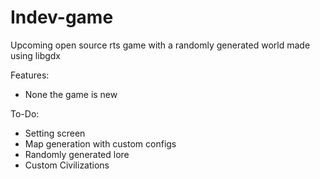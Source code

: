 # Indev-game

Upcoming open source rts game with a randomly generated world made using libgdx

Features: 
- None the game is new

To-Do:
  - Setting screen
  - Map generation with custom configs
  - Randomly generated lore
  - Custom Civilizations

